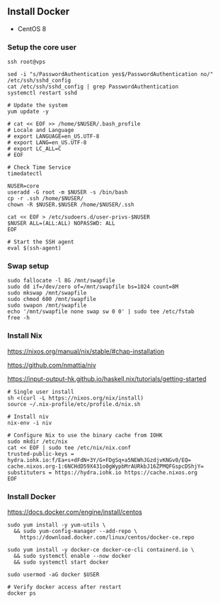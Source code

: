 ## Install Docker

* CentOS 8

### Setup the core user

```
ssh root@vps

sed -i "s/PasswordAuthentication yes$/PasswordAuthentication no/" /etc/ssh/sshd_config
cat /etc/ssh/sshd_config | grep PasswordAuthentication
systemctl restart sshd

# Update the system
yum update -y

# cat << EOF >> /home/$NUSER/.bash_profile
# Locale and Language
# export LANGUAGE=en_US.UTF-8
# export LANG=en_US.UTF-8
# export LC_ALL=C
# EOF

# Check Time Service
timedatectl

NUSER=core
useradd -G root -m $NUSER -s /bin/bash
cp -r .ssh /home/$NUSER/
chown -R $NUSER.$NUSER /home/$NUSER/.ssh

cat << EOF > /etc/sudoers.d/user-privs-$NUSER
$NUSER ALL=(ALL:ALL) NOPASSWD: ALL
EOF

# Start the SSH agent
eval $(ssh-agent)
```

### Swap setup

```
sudo fallocate -l 8G /mnt/swapfile
sudo dd if=/dev/zero of=/mnt/swapfile bs=1024 count=8M
sudo mkswap /mnt/swapfile
sudo chmod 600 /mnt/swapfile
sudo swapon /mnt/swapfile
echo '/mnt/swapfile none swap sw 0 0' | sudo tee /etc/fstab
free -h
```

### Install Nix

https://nixos.org/manual/nix/stable/#chap-installation

https://github.com/nmattia/niv

https://input-output-hk.github.io/haskell.nix/tutorials/getting-started

```
# Single user install
sh <(curl -L https://nixos.org/nix/install)
source ~/.nix-profile/etc/profile.d/nix.sh

# Install niv
nix-env -i niv

# Configure Nix to use the binary cache from IOHK
sudo mkdir /etc/nix
cat << EOF | sudo tee /etc/nix/nix.conf
trusted-public-keys = hydra.iohk.io:f/Ea+s+dFdN+3Y/G+FDgSq+a5NEWhJGzdjvKNGv0/EQ= cache.nixos.org-1:6NCHdD59X431o0gWypbMrAURkbJ16ZPMQFGspcDShjY=
substituters = https://hydra.iohk.io https://cache.nixos.org
EOF
```

### Install Docker

https://docs.docker.com/engine/install/centos

```
sudo yum install -y yum-utils \
  && sudo yum-config-manager --add-repo \
    https://download.docker.com/linux/centos/docker-ce.repo

sudo yum install -y docker-ce docker-ce-cli containerd.io \
  && sudo systemctl enable --now docker
  && sudo systemctl start docker

sudo usermod -aG docker $USER

# Verify docker access after restart
docker ps
```
